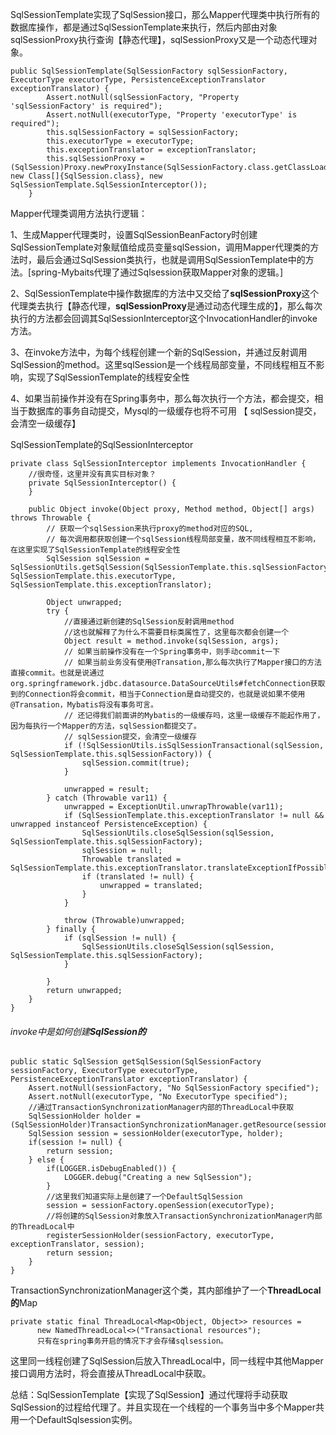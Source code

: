 SqlSessionTemplate实现了SqlSession接口，那么Mapper代理类中执行所有的数据库操作，都是通过SqlSessionTemplate来执行，然后内部由对象sqlSessionProxy执行查询【静态代理】，sqlSessionProxy又是一个动态代理对象。

```
public SqlSessionTemplate(SqlSessionFactory sqlSessionFactory, ExecutorType executorType, PersistenceExceptionTranslator exceptionTranslator) {
        Assert.notNull(sqlSessionFactory, "Property 'sqlSessionFactory' is required");
        Assert.notNull(executorType, "Property 'executorType' is required");
        this.sqlSessionFactory = sqlSessionFactory;
        this.executorType = executorType;
        this.exceptionTranslator = exceptionTranslator;
        this.sqlSessionProxy = (SqlSession)Proxy.newProxyInstance(SqlSessionFactory.class.getClassLoader(), new Class[]{SqlSession.class}, new SqlSessionTemplate.SqlSessionInterceptor());
    }
```



Mapper代理类调用方法执行逻辑：

1、生成Mapper代理类时，设置SqlSessionBeanFactory时创建SqlSessionTemplate对象赋值给成员变量sqlSession，调用Mapper代理类的方法时，最后会通过SqlSession类执行，也就是调用SqlSessionTemplate中的方法。[spring-Mybaits代理了通过Sqlsession获取Mapper对象的逻辑。]

2、SqlSessionTemplate中操作数据库的方法中又交给了**sqlSessionProxy**这个代理类去执行【静态代理，**sqlSessionProxy**是通过动态代理生成的】，那么每次执行的方法都会回调其SqlSessionInterceptor这个InvocationHandler的invoke方法。

3、在invoke方法中，为每个线程创建一个新的SqlSession，并通过反射调用SqlSession的method。这里sqlSession是一个线程局部变量，不同线程相互不影响，实现了SqlSessionTemplate的线程安全性

4、如果当前操作并没有在Spring事务中，那么每次执行一个方法，都会提交，相当于数据库的事务自动提交，Mysql的一级缓存也将不可用	【 sqlSession提交，会清空一级缓存】

SqlSessionTemplate的SqlSessionInterceptor

```
private class SqlSessionInterceptor implements InvocationHandler {
    //很奇怪，这里并没有真实目标对象？
    private SqlSessionInterceptor() {
    }

    public Object invoke(Object proxy, Method method, Object[] args) throws Throwable {
        // 获取一个sqlSession来执行proxy的method对应的SQL,
        // 每次调用都获取创建一个sqlSession线程局部变量，故不同线程相互不影响，在这里实现了SqlSessionTemplate的线程安全性
        SqlSession sqlSession = SqlSessionUtils.getSqlSession(SqlSessionTemplate.this.sqlSessionFactory, SqlSessionTemplate.this.executorType, SqlSessionTemplate.this.exceptionTranslator);

        Object unwrapped;
        try {
            //直接通过新创建的SqlSession反射调用method
            //这也就解释了为什么不需要目标类属性了，这里每次都会创建一个
            Object result = method.invoke(sqlSession, args);
            // 如果当前操作没有在一个Spring事务中，则手动commit一下
            // 如果当前业务没有使用@Transation,那么每次执行了Mapper接口的方法直接commit。也就是说通过org.springframework.jdbc.datasource.DataSourceUtils#fetchConnection获取到的Connection将会commit，相当于Connection是自动提交的，也就是说如果不使用@Transation，Mybatis将没有事务可言。
            // 还记得我们前面讲的Mybatis的一级缓存吗，这里一级缓存不能起作用了，因为每执行一个Mapper的方法，sqlSession都提交了。
            // sqlSession提交，会清空一级缓存
            if (!SqlSessionUtils.isSqlSessionTransactional(sqlSession, SqlSessionTemplate.this.sqlSessionFactory)) {
                sqlSession.commit(true);
            }

            unwrapped = result;
        } catch (Throwable var11) {
            unwrapped = ExceptionUtil.unwrapThrowable(var11);
            if (SqlSessionTemplate.this.exceptionTranslator != null && unwrapped instanceof PersistenceException) {
                SqlSessionUtils.closeSqlSession(sqlSession, SqlSessionTemplate.this.sqlSessionFactory);
                sqlSession = null;
                Throwable translated = SqlSessionTemplate.this.exceptionTranslator.translateExceptionIfPossible((PersistenceException)unwrapped);
                if (translated != null) {
                    unwrapped = translated;
                }
            }

            throw (Throwable)unwrapped;
        } finally {
            if (sqlSession != null) {
                SqlSessionUtils.closeSqlSession(sqlSession, SqlSessionTemplate.this.sqlSessionFactory);
            }

        }
        return unwrapped;
    }
}
```



###### invoke中是如何创建**SqlSession的**

```
public static SqlSession getSqlSession(SqlSessionFactory sessionFactory, ExecutorType executorType, PersistenceExceptionTranslator exceptionTranslator) {
    Assert.notNull(sessionFactory, "No SqlSessionFactory specified");
    Assert.notNull(executorType, "No ExecutorType specified");
    //通过TransactionSynchronizationManager内部的ThreadLocal中获取
    SqlSessionHolder holder = (SqlSessionHolder)TransactionSynchronizationManager.getResource(sessionFactory);
    SqlSession session = sessionHolder(executorType, holder);
    if(session != null) {
        return session;
    } else {
        if(LOGGER.isDebugEnabled()) {
            LOGGER.debug("Creating a new SqlSession");
        }
        //这里我们知道实际上是创建了一个DefaultSqlSession
        session = sessionFactory.openSession(executorType);
        //将创建的SqlSession对象放入TransactionSynchronizationManager内部的ThreadLocal中
        registerSessionHolder(sessionFactory, executorType, exceptionTranslator, session);
        return session;
    }
}
```

TransactionSynchronizationManager这个类，其内部维护了一个**ThreadLocal的**Map

```
private static final ThreadLocal<Map<Object, Object>> resources =
      new NamedThreadLocal<>("Transactional resources");
      只有在spring事务开启的情况下才会存储sqlsession。
```

这里同一线程创建了SqlSession后放入ThreadLocal中，同一线程中其他Mapper接口调用方法时，将会直接从ThreadLocal中获取。

总结：SqlSessionTemplate【实现了SqlSession】通过代理将手动获取SqlSession的过程给代理了。并且实现在一个线程的一个事务当中多个Mapper共用一个DefaultSqlsession实例。